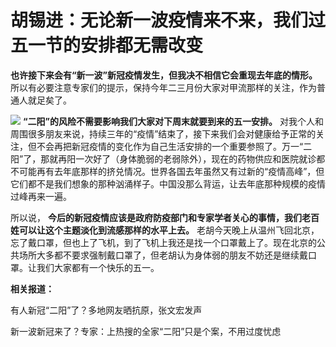 # 胡锡进：无论新一波疫情来不来，我们过五一节的安排都无需改变

**也许接下来会有“新一波”新冠疫情发生，但我决不相信它会重现去年底的情形。**
所以有必要注意专家们的提示，保持今年二三月份大家对甲流那样的关注，作为普通人就足矣了。

![](https://inews.gtimg.com/newsapp_bt/0/15782744677/1000)
**“二阳”的风险不需要影响我们大家对下周末就要到来的五一安排。**
对我个人和周围很多朋友来说，持续三年的“疫情”结束了，接下来我们会对健康给予正常的关注，但不会再把新冠疫情的变化作为自己生活安排的一个重要参照了。万一“二阳”了，那就再阳一次好了（身体脆弱的老弱除外），现在的药物供应和医院就诊都不可能再有去年底那样的挤兑情况。世界各国去年虽然又有过新的“疫情高峰”，但它们都不是我们想象的那种汹涌样子。中国没那么背运，让去年底那种规模的疫情过峰再来一遍。

所以说， **今后的新冠疫情应该是政府防疫部门和专家学者关心的事情，我们老百姓可以让这个主题淡化到流感那样的水平上去。**
老胡今天晚上从温州飞回北京，忘了戴口罩，但也上了飞机，到了飞机上我还是找一个口罩戴上了。现在北京的公共场所大多都不要求强制戴口罩了，但老胡认为身体弱的朋友不妨还是继续戴口罩。让我们大家都有一个快乐的五一。

**相关报道：**

有人新冠“二阳”了？多地网友晒抗原，张文宏发声

新一波新冠来了？专家：上热搜的全家“二阳”只是个案，不用过度忧虑

